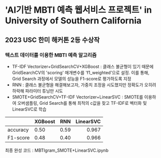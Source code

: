 #  'AI기반 MBTI 예측 웹서비스 프로젝트' in University of Southern California
## 2023 USC 한미 해커톤 2등 수상작

### 텍스트 데이터를 이용한 MBTI 예측 알고리즘

- TF-IDF Vectorizer+GridSearchCV+XGBoost
  : 클래스 불균형이 있기 때문에 GridSearchCV의 'scoring' 매개변수를 'f1_weighted'으로 설정. 이를 통해, Grid Search 과정에서 모델의 성능을 F1-score로 평가하도록 지정
- RNN
  : 클래스 불균형을 해결해보고자, 가중치 조정을 시도했지만 정확도가 오히려 하락해 파라미터 튜닝만 시도
- SMOTE+GridSearchCV+TF-IDF Vectorizer+LinearSVC
  : SMOTE를 이용하여 오버샘플링, Grid Search를 통해 최적의 c값을 찾고 TF-IDF로 벡터화 및 LinearSVC로 학습

|  | XGBoost | RNN | LinearSVC |
| :---- | ------ | :----------: | --------------------: |
| accuracy | 0.50 | 0.59 | 0.967 |
| F1-score | 0.48 | 0.40 | 0.966 |

최종 완성 코드 : MBTIgram_SMOTE+LinearSVC.ipynb
